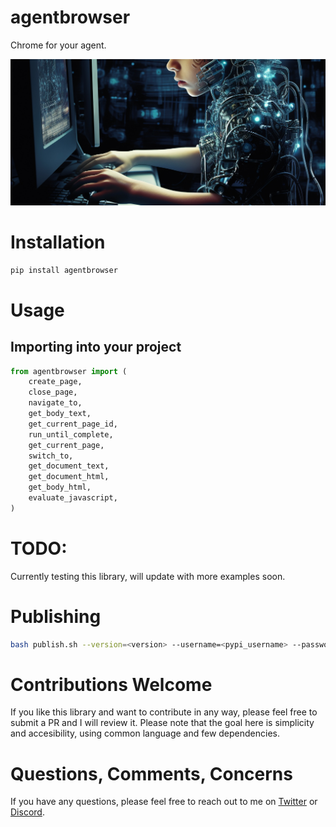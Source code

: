 # agentbrowser

Chrome for your agent.

<img src="resources/image.jpg">

# Installation

```bash
pip install agentbrowser
```

# Usage

## Importing into your project

```python
from agentbrowser import (
    create_page,
    close_page,
    navigate_to,
    get_body_text,
    get_current_page_id,
    run_until_complete,
    get_current_page,
    switch_to,
    get_document_text,
    get_document_html,
    get_body_html,
    evaluate_javascript,
)
```

# TODO:
Currently testing this library, will update with more examples soon.

# Publishing

```bash
bash publish.sh --version=<version> --username=<pypi_username> --password=<pypi_password>
```

# Contributions Welcome

If you like this library and want to contribute in any way, please feel free to submit a PR and I will review it. Please note that the goal here is simplicity and accesibility, using common language and few dependencies.

# Questions, Comments, Concerns

If you have any questions, please feel free to reach out to me on [Twitter](https://twitter.com/spatialweeb) or [Discord](@new.moon).
